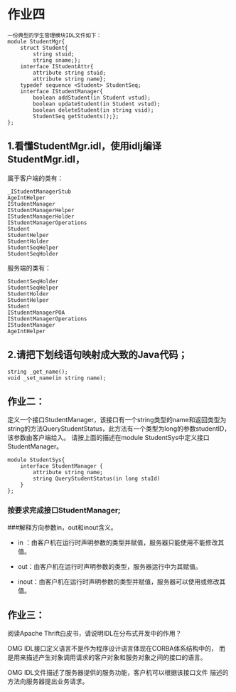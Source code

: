 # 作业四

```
一份典型的学生管理模块IDL文件如下：
module StudentMgr{
    struct Student{
        string stuid;
        string sname;};
    imterface IStudentAttr{
        attribute string stuid;
        attribute string name};
    typedef sequence <Student> StudentSeq;
    interface IStudentManager{
        boolean addStudent(in Student vstud);
        boolean updateStudent(in Student vstud);
        boolean deleteStudent(in string vsid);
        StudentSeq getStudents();}; 
};

```

## 1.看懂StudentMgr.idl，使用idlj编译StudentMgr.idl，

属于客户端的类有：
```
_IStudentManagerStub
AgeIntHelper
IStudentManager
IStudentManagerHelper
IStudentManagerHolder
IStudentManagerOperations
Student
StudentHelper
StudentHolder
StudentSeqHelper
StudentSeqHolder
```
服务端的类有：
```
StudentSeqHolder
StudentSeqHelper
StudentHolder
StudentHelper
Student
IStudentManagerPOA
IStudentManagerOperations
IStudentManager
AgeIntHelper
```


## 2.请把下划线语句映射成大致的Java代码；
```
string _get_name();
void _set_name(in string name);
```



## 作业二：

定义一个接口StudentManager，该接口有一个string类型的name和返回类型为string的方法QueryStudentStatus，此方法有一个类型为long的参数studentID，该参数由客户端给入。
请按上面的描述在module StudentSys中定义接口StudentManager。
```
module StudentSys{
    interface StudentManager {
        attribute string name;
        string QueryStudentStatus(in long stuId)
    }
};

```

### 按要求完成接口StudentManager;
###解释方向参数in，out和inout含义。
- in ：由客户机在运行时声明参数的类型并赋值，服务器只能使用不能修改其值。

- out：由客户机在运行时声明参数的类型，服务器运行中为其赋值。

- inout：由客户机在运行时声明参数的类型并赋值，服务器可以使用或修改其值。


## 作业三：

阅读Apache Thrift白皮书，请说明IDL在分布式开发中的作用？

OMG IDL接口定义语言不是作为程序设计语言体现在CORBA体系结构中的，
而是用来描述产生对象调用请求的客户对象和服务对象之间的接口的语言。 


OMG IDL文件描述了服务器提供的服务功能，客户机可以根据该接口文件
描述的方法向服务器提出业务请求。 

